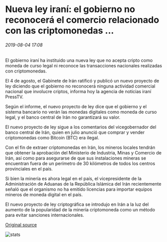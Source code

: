 # Nueva ley iraní: el gobierno no reconocerá el comercio relacionado con las criptomonedas ...

###### 2019-08-04 17:08

El gobierno iraní ha instituido una nueva ley que no acepta cripto como moneda de curso legal ni reconoce las transacciones nacionales realizadas con criptomonedas.

El 4 de agosto, el Gabinete de Irán ratificó y publicó un nuevo proyecto de ley diciendo que el gobierno no reconocerá ninguna actividad comercial nacional que involucre criptos, informa hoy la agencia de noticias iraní PressTV.

Según el informe, el nuevo proyecto de ley dice que el gobierno y el sistema bancario no verán las monedas digitales como moneda de curso legal, y el banco central de Irán no garantizará su valor.

El nuevo proyecto de ley sigue a los comentarios del vicegobernador del banco central de Irán, quien en julio anunció que comprar y vender criptomonedas como Bitcoin (BTC) era ilegal.

Con el fin de extraer criptomonedas en Irán, los mineros locales tendrán que obtener la aprobación del Ministerio de Industria, Minas y Comercio de Irán, así como para asegurarse de que sus instalaciones mineras se encuentran fuera de un perímetro de 30 kilómetros de todos los centros provinciales en el país.

Si bien la minería es ahora legal en el país, el vicepresidente de la Administración de Aduanas de la República Islámica del Irán recientemente señaló que el organismo no ha emitido licencias para importar equipos mineros de moneda digital en el país.

El nuevo proyecto de ley criptográfica se introdujo en Irán a la luz del aumento de la popularidad de la minería criptomoneda como un método para evitar sanciones internacionales.

[Original source](https://cointelegraph.com/news/new-iranian-law-government-will-not-recognize-crypto-related-trade)

![stats](https://c.statcounter.com/11760860/0/a89fa40b/1/ "stats")
